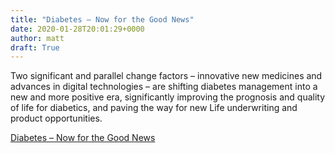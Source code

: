 ```yaml
---
title: "Diabetes – Now for the Good News"
date: 2020-01-28T20:01:29+0000
author: matt
draft: True
---
```

Two significant and parallel change factors – innovative new medicines and advances in digital technologies – are shifting diabetes management into a new and more positive era, significantly improving the prognosis and quality of life for diabetics, and paving the way for new Life underwriting and product opportunities.

[ Diabetes – Now for the Good News ]( https://partnerre.com/opinions_research/diabetes-now-for-the-good-news/ )
